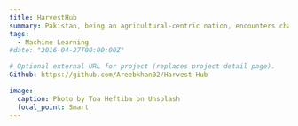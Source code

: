 ```yaml
---
title: HarvestHub
summary: Pakistan, being an agricultural-centric nation, encounters challenges with its traditional farming methods, which were once dependable. It becomes imperative to embrace contemporary, data-driven approaches for optimizing crop selection. The project employs machine learning models, utilizing Decision Trees in supervised learning and K-means clustering in unsupervised learning, to forecast crop outcomes and discern patterns within soil datasets. More information about this project can be found on my `Github`.
tags:
  - Machine Learning
#date: "2016-04-27T00:00:00Z"

# Optional external URL for project (replaces project detail page).
Github: https://github.com/Areebkhan02/Harvest-Hub

image:
  caption: Photo by Toa Heftiba on Unsplash
  focal_point: Smart
---
```

